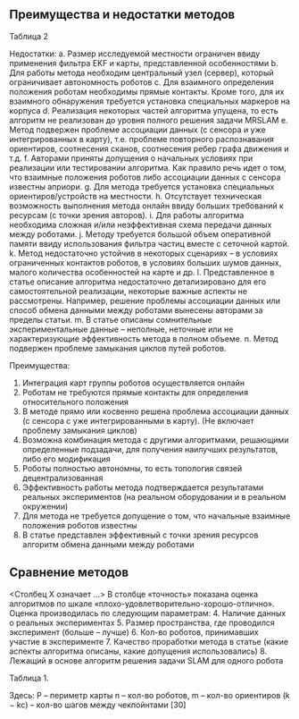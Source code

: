 ## Преимущества и недостатки методов 

Таблица 2

Недостатки:
a.	Размер исследуемой местности ограничен ввиду применения фильтра EKF и карты, представленной особенностями
b.	Для работы метода необходим центральный узел (сервер), который ограничивает автономность роботов
c.	Для взаимного определения положения роботам необходимы прямые контакты. Кроме того, для их взаимного обнаружения требуется установка специальных маркеров на корпуса
d.	Реализация некоторых частей алгоритма упущена, то есть алгоритм не реализован до уровня полного решения задачи MRSLAM 
e.	Метод подвержен проблеме ассоциации данных (с сенсора и уже интегрированных в карту), т.е. проблеме повторного распознавания ориентиров, соотнесения сканов, соотнесения ребер графа движения и т.д.
f.	Авторами приняты допущения о начальных условиях при реализации или тестировании алгоритма. Как правило речь идет о том, что взаимные положения роботов либо ассоциации данных с сенсора известны априори. 
g.	Для метода требуется установка специальных ориентиров/устройств на местности.
h.	Отсутствует техническая возможность выполнения метода онлайн ввиду больших требований к ресурсам (с точки зрения авторов).
i.	Для работы алгоритма необходима сложная и/или неэффективная схема передачи данных между роботами.
j.	Методу требуется большой объем оперативной памяти ввиду использования фильтра частиц вместе с сеточной картой.
k.	Метод недостаточно устойчив в некоторых сценариях – в условиях ограниченных контактов роботов, в условиях больших шумов данных, малого количества особенностей на карте и др.
l.	Представленное в статье описание алгоритма недостаточно детализировано для его самостоятельной реализации, некоторые важные аспекты не рассмотрены. Например, решение проблемы ассоциации данных или способ обмена данными между роботами вынесены авторами за пределы статьи.
m.	В статье описаны сомнительные экспериментальные данные – неполные, неточные или не характеризующие эффективность метода в полном объеме.
n.	Метод подвержен проблеме замыкания циклов путей роботов.

Преимущества:
1.	Интеграция карт группы роботов осуществляется онлайн
2.	Роботам не требуются прямые контакты для определения относительного положения
3.	В методе прямо или косвенно решена проблема ассоциации данных (с сенсора с уже интегрированными в карту). (Не включает проблему замыкания циклов)
4.	Возможна комбинация метода с другими алгоритмами, решающими определенные подзадачи, для получения наилучших результатов, либо его модификация
5.	Роботы полностью автономны, то есть топология связей децентрализованная
6.	Эффективность работы метода подтверждается результатами реальных экспериментов (на реальном оборудовании и в реальном окружении)
7.	Для метода не требуется допущение о том, что начальные взаимные положения роботов известны
8.	В статье представлен эффективный с точки зрения ресурсов алгоритм обмена данными между роботами


## Сравнение методов

<Столбец Х означает ...>
В столбце «точность» показана оценка алгоритмов по шкале «плохо-удовлетворительно-хорошо-отлично». Оценка производилась по следующим параметрам:
4.	Наличие данных о реальных экспериментах
5.	Размер пространства, где проводился эксперимент (больше – лучше)
6.	Кол-во роботов, принимавших участие в эксперименте
7.	Качество проработки метода в статье (какие аспекты алгоритма описаны, какие допущения использовались)
8.	Лежащий в основе алгоритм решения задачи SLAM для одного робота

Таблица 1.

Здесь:
P – периметр карты
n – кол-во роботов, m – кол-во ориентиров
(k − kc) – кол-во шагов между чекпойнтами [30]
